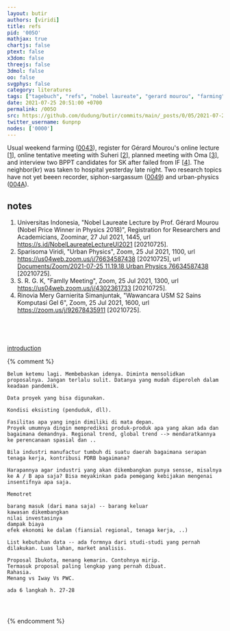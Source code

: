 ```yaml
---
layout: butir
authors: [viridi]
title: refs
pid: '005O'
mathjax: true
chartjs: false
ptext: false
x3dom: false
threejs: false
3dmol: false
oo: false
svgphys: false
category: literatures
tags: ["tagebuch", "refs", "nobel laureate", "gerard mourou", "farming", "suheri", "oma", "sk", "interview", "urban physics"]
date: 2021-07-25 20:51:00 +0700
permalink: /005O
src: https://github.com/dudung/butir/commits/main/_posts/0/05/2021-07-24-refs.md
twitter_username: 6unpnp
nodes: ['0000']
---
```

Usual weekend farming ([0043](0043)), register for Gérard Mourou's online lecture [[1](#r01)], online tentative meeting with Suheri [[2](#r02)], planned meeting with Oma [[3](#r03)], and interview two BPPT candidates for SK after failed from IF [[4](#r04)]. The neighbor(kr) was taken to hospital yesterday late night. Two research topics have not yet beeen recorder, siphon-sargassum ([0049](0049)) and urban-physics ([004A](004A)).

## notes
1. <a name="r01"></a>Universitas Indonesia, "Nobel Laureate Lecture by Prof. Gérard Mourou (Nobel Price Winner in Physics 2018)", Registration for Researchers and Academicians, Zoominar, 27 Jul 2021, 1445, url <https://s.id/NobelLaureateLectureUI2021> [20210725].
2. <a name="r02"></a>Sparisoma Viridi, "Urban Physics", Zoom, 25 Jul 2021, 1100, url <https://us04web.zoom.us/j/76634587438> [20210725], url [Documents/Zoom/2021-07-25 11.19.18 Urban Physics 76634587438]() [20210725].
3. <a name="r03"></a>S. R. G. K, "Famlly Meeting", Zoom, 25 Jul 2021, 1300, url <https://us04web.zoom.us/j/4302361733> [20210725].
4. <a name="r04"></a>Rinovia Mery Garnierita Simanjuntak, "Wawancara USM S2 Sains Komputasi Gel 6", Zoom, 25 Jul 2021, 1600, url <https://zoom.us/j/92678435911> [20210725].

## &nbsp;
[introduction](0000)

{% comment %}
```
Belum ketemu lagi. Membebaskan idenya. Diminta mensolidkan proposalnya. Jangan terlalu sulit. Datanya yang mudah diperoleh dalam keadaan pandemik. 

Data proyek yang bisa digunakan.

Kondisi eksisting (penduduk, dll).

Fasilitas apa yang ingin dimiliki di mata depan.
Proyek umumnya dingin memprediksi produk-produk apa yang akan ada dan bagaimana demandnya. Regional trend, global trend --> mendaratkannya ke perencanaan spasial dan ..

Bila industri manufactur tumbuh di suatu daerah bagaimana serapan tenaga kerja, kontribusi PDRB bagaimana?

Harapannya agar industri yang akan dikembangkan punya sensse, misalnya ke A / B apa saja? Bisa meyakinkan pada pemegang kebijakan mengenai insentifnya apa saja.

Memotret

barang masuk (dari mana saja) -- barang keluar
kawasan dikembangkan
nilai investasinya
dampak biaya
efek ekonomi ke dalam (fiansial regional, tenaga kerja, ..)

List kebutuhan data -- ada formnya dari studi-studi yang pernah dilakukan. Luas lahan, market analisis.

Proposal Ibukota, menang kemarin. Contohnya mirip. 
Termasuk proposal paling lengkap yang pernah dibuat.
Rahasia.
Menang vs Iway Vs PWC.

ada 6 langkah h. 27-28




```
{% endcomment %}
